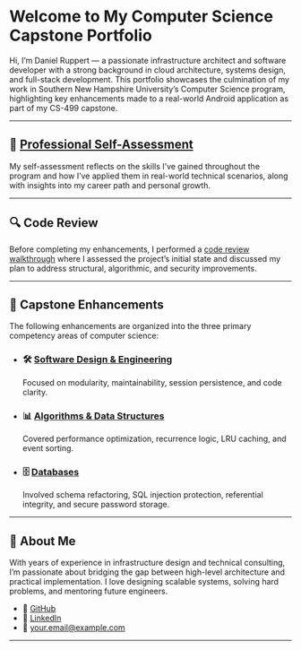 # Welcome to My Computer Science Capstone Portfolio

Hi, I’m Daniel Ruppert — a passionate infrastructure architect and software developer with a strong background in cloud architecture, systems design, and full-stack development. This portfolio showcases the culmination of my work in Southern New Hampshire University’s Computer Science program, highlighting key enhancements made to a real-world Android application as part of my CS-499 capstone.

---

## 📄 [Professional Self-Assessment](self-assessment/index.md)

My self-assessment reflects on the skills I’ve gained throughout the program and how I’ve applied them in real-world technical scenarios, along with insights into my career path and personal growth.

---

## 🔍 Code Review

Before completing my enhancements, I performed a [code review walkthrough](code-review/index.md) where I assessed the project’s initial state and discussed my plan to address structural, algorithmic, and security improvements.

---

## 🚀 Capstone Enhancements

The following enhancements are organized into the three primary competency areas of computer science:

- ### 🛠 [Software Design & Engineering](enhancements/software-design.md)
  Focused on modularity, maintainability, session persistence, and code clarity.

- ### 📊 [Algorithms & Data Structures](enhancements/algorithms.md)
  Covered performance optimization, recurrence logic, LRU caching, and event sorting.

- ### 🗄 [Databases](enhancements/databases.md)
  Involved schema refactoring, SQL injection protection, referential integrity, and secure password storage.

---

## 💼 About Me

With years of experience in infrastructure design and technical consulting, I’m passionate about bridging the gap between high-level architecture and practical implementation. I love designing scalable systems, solving hard problems, and mentoring future engineers.

- 🔗 [GitHub](https://github.com/danruppert-snhu)
- 🔗 [LinkedIn](https://www.linkedin.com/in/daniel-ruppert/)
- 📧 your.email@example.com

---

